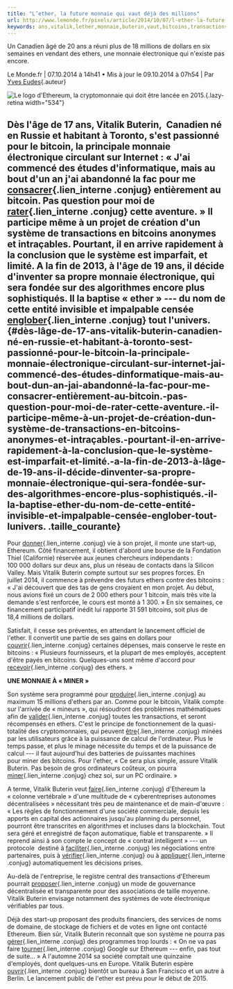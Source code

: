 ```yaml
---
title: "L’ether, la future monnaie qui vaut déjà des millions"
url: http://www.lemonde.fr/pixels/article/2014/10/07/l-ether-la-future-monnaie-qui-vaut-deja-des-millions_4501940_4408996.html
keywords: ans,vitalik,lether,monnaie,buterin,vaut,bitcoins,transactions,déjà,bitcoin,électronique,système,millions,ethers,future
---
```

Un Canadien âgé de 20 ans a réuni plus de 18 millions de dollars en six semaines en vendant des ethers, une monnaie électronique qui n'existe pas encore.

Le Monde.fr \| 07.10.2014 à 14h41 • Mis à jour le 09.10.2014 à 07h54 \| Par [Yves Eudes](/journaliste/yves-eudes/){.auteur}

![Le logo d'Ethereum, la cryptomonnaie qui doit être lancée en 2015.](https://s1.lemde.fr/image/2014/10/07/534x0/4501939_7_583c_le-logo-d-ethereum-la-cryptomonnaie-qui-doit_30fe2a2307d9e2da6ebb1736334399d6.png "Ethereum"){.lazy-retina width="534"}

Dès l'âge de 17 ans, Vitalik Buterin,  Canadien né en Russie et habitant à Toronto, s'est passionné pour le bitcoin, la principale monnaie électronique circulant sur Internet : « J'ai commencé des études d'informatique, mais au bout d'un an j'ai abandonné la fac pour me [consacrer](https://conjugaison.lemonde.fr/conjugaison/premier-groupe/consacrer/ "Conjugaison du verbe consacrer"){.lien_interne .conjug} entièrement au bitcoin. Pas question pour moi de [rater](https://conjugaison.lemonde.fr/conjugaison/premier-groupe/rater/ "Conjugaison du verbe rater"){.lien_interne .conjug} cette aventure. » Il participe même à un projet de création d'un système de transactions en bitcoins anonymes et intraçables. Pourtant, il en arrive rapidement à la conclusion que le système est imparfait, et limité. A la fin de 2013, à l'âge de 19 ans, il décide d'inventer sa propre monnaie électronique, qui sera fondée sur des algorithmes encore plus sophistiqués. Il la baptise « ether » --- du nom de cette entité invisible et impalpable censée [englober](https://conjugaison.lemonde.fr/conjugaison/premier-groupe/englober/ "Conjugaison du verbe englober"){.lien_interne .conjug} tout l'univers. {#dès-lâge-de-17-ans-vitalik-buterin-canadien-né-en-russie-et-habitant-à-toronto-sest-passionné-pour-le-bitcoin-la-principale-monnaie-électronique-circulant-sur-internet-jai-commencé-des-études-dinformatique-mais-au-bout-dun-an-jai-abandonné-la-fac-pour-me-consacrer-entièrement-au-bitcoin.-pas-question-pour-moi-de-rater-cette-aventure.-il-participe-même-à-un-projet-de-création-dun-système-de-transactions-en-bitcoins-anonymes-et-intraçables.-pourtant-il-en-arrive-rapidement-à-la-conclusion-que-le-système-est-imparfait-et-limité.-a-la-fin-de-2013-à-lâge-de-19-ans-il-décide-dinventer-sa-propre-monnaie-électronique-qui-sera-fondée-sur-des-algorithmes-encore-plus-sophistiqués.-il-la-baptise-ether-du-nom-de-cette-entité-invisible-et-impalpable-censée-englober-tout-lunivers. .taille_courante}
---------------------------------------------------------------------------------------------------------------------------------------------------------------------------------------------------------------------------------------------------------------------------------------------------------------------------------------------------------------------------------------------------------------------------------------------------------------------------------------------------------------------------------------------------------------------------------------------------------------------------------------------------------------------------------------------------------------------------------------------------------------------------------------------------------------------------------------------------------------------------------------------------------------------------------------------------------------------------------------------------------------------------------------------------------------------------------------------------------------------------------------------------------------------------------------------------------------------------------

Pour [donner](https://conjugaison.lemonde.fr/conjugaison/premier-groupe/donner/ "Conjugaison du verbe donner"){.lien_interne .conjug} vie à son projet, il monte une start-up, Ethereum. Côté financement, il obtient d'abord une bourse de la Fondation Thiel (Californie) réservée aux jeunes chercheurs indépendants : 100 000 dollars sur deux ans, plus un réseau de contacts dans la Silicon Valley. Mais Vitalik Buterin compte surtout sur ses propres forces. En juillet 2014, il commence à prévendre des futurs ethers contre des bitcoins : « J'ai découvert que des tas de gens croyaient en mon projet. Au début, nous avions fixé un cours de 2 000 ethers pour 1 bitcoin, mais très vite la demande s'est renforcée, le cours est monté à 1 300. » En six semaines, ce financement participatif inédit lui rapporte 31 591 bitcoins, soit plus de 18,4 millions de dollars.

Satisfait, il cesse ses préventes, en attendant le lancement officiel de l'ether. Il convertit une partie de ses gains en dollars pour [couvrir](https://conjugaison.lemonde.fr/conjugaison/troisieme-groupe/couvrir/ "Conjugaison du verbe couvrir"){.lien_interne .conjug} certaines dépenses, mais conserve le reste en bitcoins : « Plusieurs fournisseurs, et la plupart de mes employés, acceptent d'être payés en bitcoins. Quelques-uns sont même d'accord pour [recevoir](https://conjugaison.lemonde.fr/conjugaison/troisieme-groupe/recevoir/ "Conjugaison du verbe recevoir"){.lien_interne .conjug} des ethers. »

**UNE MONNAIE À « MINER »**

Son système sera programmé pour [produire](https://conjugaison.lemonde.fr/conjugaison/troisieme-groupe/produire/ "Conjugaison du verbe produire"){.lien_interne .conjug} au maximum 15 millions d'ethers par an. Comme pour le bitcoin, Vitalik compte sur l'arrivée de « mineurs », qui résoudront des problèmes mathématiques afin de [valider](https://conjugaison.lemonde.fr/conjugaison/premier-groupe/valider/ "Conjugaison du verbe valider"){.lien_interne .conjug} toutes les transactions, et seront récompensés en ethers. C'est le principe de fonctionnement de la quasi-totalité des cryptomonnaies, qui peuvent [être](https://conjugaison.lemonde.fr/conjugaison/auxiliaire/%C3%AAtre/ "Conjugaison du verbe être"){.lien_interne .conjug} minées par les utilisateurs grâce à la puissance de calcul de l'ordinateur. Plus le temps passe, et plus le minage nécessite du temps et de la puissance de calcul --- il faut aujourd'hui des batteries de puissantes machines pour miner des bitcoins. Pour l'ether, « Ce sera plus simple, assure Vitalik Buterin. Pas besoin de gros ordinateurs coûteux, on pourra [miner](https://conjugaison.lemonde.fr/conjugaison/premier-groupe/miner/ "Conjugaison du verbe miner"){.lien_interne .conjug} chez soi, sur un PC ordinaire. »

A terme, Vitalik Buterin veut [faire](https://conjugaison.lemonde.fr/conjugaison/troisieme-groupe/faire/ "Conjugaison du verbe faire"){.lien_interne .conjug} d'Ethereum la « colonne vertébrale » d'une multitude de « cyberentreprises autonomes décentralisées » nécessitant très peu de maintenance et de main-d'œuvre : « Les règles de fonctionnement d'une société commerciale, depuis les apports en capital des actionnaires jusqu'au planning du personnel, pourront être transcrites en algorithmes et incluses dans la blockchain. Tout sera géré et enregistré de façon automatique, fiable et transparente. » Il reprend ainsi à son compte le concept de « contrat intelligent » --- un protocole  destiné à [faciliter](https://conjugaison.lemonde.fr/conjugaison/premier-groupe/faciliter/ "Conjugaison du verbe faciliter"){.lien_interne .conjug} les négociations entre partenaires, puis à [vérifier](https://conjugaison.lemonde.fr/conjugaison/premier-groupe/v%C3%A9rifier/ "Conjugaison du verbe vérifier"){.lien_interne .conjug} ou à [appliquer](https://conjugaison.lemonde.fr/conjugaison/premier-groupe/appliquer/ "Conjugaison du verbe appliquer"){.lien_interne .conjug} automatiquement les décisions prises.

Au-delà de l'entreprise, le registre central des transactions d'Ethereum pourrait [proposer](https://conjugaison.lemonde.fr/conjugaison/premier-groupe/proposer/ "Conjugaison du verbe proposer"){.lien_interne .conjug} un mode de gouvernance décentralisée et transparente pour des associations de taille moyenne. Vitalik Buterin envisage notamment des systèmes de vote électronique  vérifiables par tous.

Déjà des start-up proposant des produits financiers, des services de noms de domaine, de stockage de fichiers et de votes en ligne ont contacté Ethereum. Bien sûr, Vitalik Buterin reconnaît que son système ne pourra pas [gérer](https://conjugaison.lemonde.fr/conjugaison/premier-groupe/g%C3%A9rer/ "Conjugaison du verbe gérer"){.lien_interne .conjug} des programmes trop lourds : « On ne va pas faire [tourner](https://conjugaison.lemonde.fr/conjugaison/premier-groupe/tourner/ "Conjugaison du verbe tourner"){.lien_interne .conjug} Google sur Ethereum --- enfin, pas tout de suite... » A l'automne 2014 sa société comptait une quinzaine d'employés, dont quelques-uns en Europe. Vitalik Buterin espère [ouvrir](https://conjugaison.lemonde.fr/conjugaison/troisieme-groupe/ouvrir/ "Conjugaison du verbe ouvrir"){.lien_interne .conjug} bientôt un bureau à San Francisco et un autre à Berlin. Le lancement public de l'ether est prévu pour le début de 2015.
